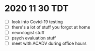 # 2020 11 30 TDT

- [ ] look into Covid-19 testing
- [ ] there's a lot of stuff you forgot at home
- [ ] neurologist stuff
- [ ] psych evaluation stuff
- [ ] meet with ACADV during office hours
